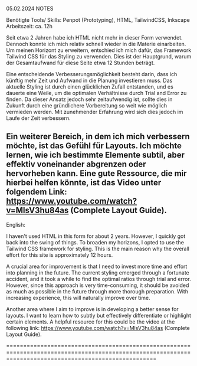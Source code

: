 05.02.2024 NOTES

Benötigte Tools/ Skills: Penpot (Prototyping), HTML, TailwindCSS, Inkscape
Arbeitszeit: ca. 12h


Seit etwa 2 Jahren habe ich HTML nicht mehr in dieser Form verwendet. Dennoch konnte ich mich relativ schnell wieder in die Materie einarbeiten. Um meinen Horizont zu erweitern, entschied ich mich dafür, das Framework Tailwind CSS für das Styling zu verwenden. Dies ist der Hauptgrund, warum der Gesamtaufwand für diese Seite etwa 12 Stunden beträgt.

Eine entscheidende Verbesserungsmöglichkeit besteht darin, dass ich künftig mehr Zeit und Aufwand in die Planung investieren muss. Das aktuelle Styling ist durch einen glücklichen Zufall entstanden, und es dauerte eine Weile, um die optimalen Verhältnisse durch Trial and Error zu finden. Da dieser Ansatz jedoch sehr zeitaufwendig ist, sollte dies in Zukunft durch eine gründlichere Vorbereitung so weit wie möglich vermieden werden. Mit zunehmender Erfahrung wird sich dies jedoch im Laufe der Zeit verbessern.

Ein weiterer Bereich, in dem ich mich verbessern möchte, ist das Gefühl für Layouts. Ich möchte lernen, wie ich bestimmte Elemente subtil, aber effektiv voneinander abgrenzen oder hervorheben kann. Eine gute Ressource, die mir hierbei helfen könnte, ist das Video unter folgendem Link: https://www.youtube.com/watch?v=MlsV3hu84as (Complete Layout Guide).
--------------------------------------------------------------------------------------------------------------------------------------------------------
English:

I haven't used HTML in this form for about 2 years. However, I quickly got back into the swing of things. To broaden my horizons, I opted to use the Tailwind CSS framework for styling. This is the main reason why the overall effort for this site is approximately 12 hours.

A crucial area for improvement is that I need to invest more time and effort into planning in the future. The current styling emerged through a fortunate accident, and it took a while to find the optimal ratios through trial and error. However, since this approach is very time-consuming, it should be avoided as much as possible in the future through more thorough preparation. With increasing experience, this will naturally improve over time.

Another area where I aim to improve is in developing a better sense for layouts. I want to learn how to subtly but effectively differentiate or highlight certain elements. A helpful resource for this could be the video at the following link: https://www.youtube.com/watch?v=MlsV3hu84as (Complete Layout Guide).

========================================================================================================================================================
